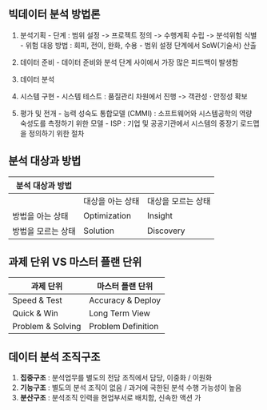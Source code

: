 ## 빅데이터 분석 방법론

  1) 분석기획
    - 단계 : 범위 설정 -> 프로젝트 정의 -> 수행계획 수립 -> 분석위험 식별
    - 위험 대응 방법 : 회피, 전이, 완화, 수용
    - 범위 설정 단계에서 SoW(기술서) 산출
  2) 데이터 준비
    - 데이터 준비와 분석 단계 사이에서 가장 많은 피드백이 발생함
  3) 데이터 분석
  
  4) 시스템 구현
    - 시스템 테스트 : 품질관리 차원에서 진행 -> 객관성 · 안정성 확보
  5) 평가 및 전개
    - 능력 성숙도 통합모델 (CMMI) : 소프트웨어와 시스템공학의 역량 숙성도를 측정하기 위한 모델
    - ISP : 기업 및 공공기관에서 시스템의 중장기 로드맵을 정의하기 위한 절차

## 분석 대상과 방법

| 분석 대상과 방법 | | |
|--|--|--|
| | 대상을 아는 상태 | 대상을 모르는 상태 |
| 방법을 아는 상태 | Optimization | Insight |
| 방법을 모르는 상태 | Solution | Discovery |

## 과제 단위 VS 마스터 플랜 단위

| 과제 단위 | 마스터 플랜 단위 |
|--|--|
| Speed & Test | Accuracy & Deploy |
| Quick & Win | Long Term View |
| Problem & Solving | Problem Definition |

## 데이터 분석 조직구조

  1) **집중구조** : 분석업무를 별도의 전담 조직에서 담당, 이중화 / 이원화
  2) **기능구조** : 별도의 분석 조직이 없음 / 과거에 국한된 분석 수행 가능성이 높음
  3) **분산구조** : 분석조직 인력을 현업부서로 배치함, 신속한 액션 가
